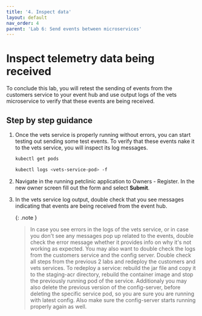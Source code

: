 ```yaml
---
title: '4. Inspect data'
layout: default
nav_order: 4
parent: 'Lab 6: Send events between microservices'
---
```


# Inspect telemetry data being received

To conclude this lab, you will retest the sending of events from the customers service to your event hub and use output logs of the vets microservice to verify that these events are being received.

## Step by step guidance

1. Once the vets service is properly running without errors, you can start testing out sending some test events. To verify that these events nake it to the vets service, you will inspect its log messages.

   ```bash
   kubectl get pods
   
   kubectl logs <vets-service-pod> -f
   ```

1. Navigate in the running petclinic application to Owners - Register. In the new owner screen fill out the form and select **Submit**.

1. In the vets service log output, double check that you see messages indicating that events are being received from the event hub.

   {: .note }
   > In case you see errors in the logs of the vets service, or in case you don't see any messages pop up related to the events, double check the error message whether it provides info on why it's not working as expected. You may also want to double check the logs from the customers service and the config server. Double check all steps from the previous 2 labs and redeploy the customers and vets services. To redeploy a service: rebuild the jar file and copy it to the staging-acr directory, rebuild the container image and stop the previously running pod of the service. Additionaly you may also delete the previous version of the config-server, before deleting the specific service pod, so you are sure you are running with latest config. Also make sure the config-server starts running properly again as well.

